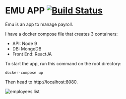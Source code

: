 # EMU APP [![Build Status](https://cloud.drone.io/api/badges/juaning/emu/status.svg)](https://cloud.drone.io/juaning/emu)

Emu is an app to manage payroll.

I have a docker compose file that creates 3 containers:

* API: Node 9
* DB: MongoDB
* Front End: ReactJA

To start the app, run this command on the root directory:
```
docker-compose up
```

Then head to http://localhost:8080.

![employees list](https://github.com/juaning/emu/blob/master/resources/img/employees_list.jpeg?raw=true)
